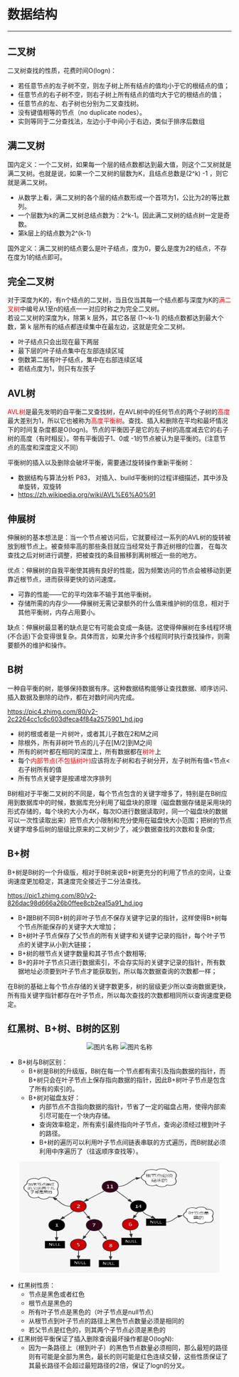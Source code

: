 # 数据结构
---
## 二叉树
二叉树查找的性质，花费时间O(logn)：

*   若任意节点的左子树不空，则左子树上所有结点的值均小于它的根结点的值；
*   任意节点的右子树不空，则右子树上所有结点的值均大于它的根结点的值；  
*   任意节点的左、右子树也分别为二叉查找树。  
*   没有键值相等的节点（no duplicate nodes）。  
*   实则等同于二分查找法，左边小于中间小于右边，类似于排序后数组

## 满二叉树
国内定义：一个二叉树，如果每一个层的结点数都达到最大值，则这个二叉树就是满二叉树。也就是说，如果一个二叉树的层数为K，且结点总数是(2^k) -1 ，则它就是满二叉树。

*   从数学上看，满二叉树的各个层的结点数形成一个首项为1，公比为2的等比数列。
*   一个层数为k的满二叉树总结点数为：2^k-1。因此满二叉树的结点树一定是奇数。
*   第k层上的结点数为2^(k-1)
   
国外定义：满二叉树的结点要么是叶子结点，度为0，要么是度为2的结点，不存在度为1的结点即可。

## 完全二叉树
对于深度为K的，有n个结点的二叉树，当且仅当其每一个结点都与深度为K的<font color=#FF0001>满二叉树</font>中编号从1至n的结点一一对应时称之为完全二叉树。  
若设二叉树的深度为k，除第 k 层外，其它各层 (1～k-1) 的结点数都达到最大个数，第 k 层所有的结点都连续集中在最左边，这就是完全二叉树。   

*   叶子结点只会出现在最下两层
*   最下层的叶子结点集中在左部连续区域
*   倒数第二层有叶子结点，集中在右部连续区域
*   若结点度为1，则只有左孩子

## AVL树
<font color=#FF0001>AVL树</font>是最先发明的自平衡二叉查找树，在AVL树中的任何节点的两个子树的<font color=#FF0001>高度</font>最大差别为1，所以它也被称为<font color=#FF0001>高度平衡树</font>。查找、插入和删除在平均和最坏情况下的时间复杂度都是O(logn)。节点的平衡因子是它的左子树的高度减去它的右子树的高度（有时相反）。带有平衡因子1、0或 -1的节点被认为是平衡的。(注意节点的高度和深度定义不同)

平衡树的插入以及删除会破坏平衡，需要通过旋转操作重新平衡树：

*   数据结构与算法分析 P83， 对插入、build平衡树的过程详细描述，其中涉及单旋转，双旋转
*   https://zh.wikipedia.org/wiki/AVL%E6%A0%91

## 伸展树
伸展树的基本想法是：当一个节点被访问后，它就要经过一系列的AVL树的旋转被放到根节点上。被查频率高的那些条目就应当经常处于靠近树根的位置， 在每次查找之后对树进行调整，把被查找的条目搬移到离树根近一些的地方。


优点：伸展树的自我平衡使其拥有良好的性能，因为频繁访问的节点会被移动到更靠近根节点，进而获得更快的访问速度。

*   可靠的性能——它的平均效率不输于其他平衡树。
*   存储所需的内存少——伸展树无需记录额外的什么值来维护树的信息，相对于其他平衡树，内存占用要小。

缺点：伸展树最显著的缺点是它有可能会变成一条链。这使得伸展树在多线程环境(不合适)下会变得很复杂。具体而言，如果允许多个线程同时执行查找操作，则需要额外的维护和操作。

## B树
一种自平衡的树，能够保持数据有序。这种数据结构能够让查找数据、顺序访问、插入数据及删除的动作，都在对数时间内完成。

https://pic4.zhimg.com/80/v2-2c2264cc1c6c603dfeca4f84a2575901_hd.jpg

*   树的根或者是一片树叶，或者其儿子数在2和M之间
*   除根外，所有非树叶节点的儿子在[M/2]到M之间
*   所有的树叶都在相同的深度上，所有数据都在<font color=#FF0001>树叶</font>上
*   每个<font color=#FF0001>内部节点(不包括树叶)</font>应该将左子树和右子树分开，左子树所有值<节点<右子树所有的值
*   所有节点关键字是按递增次序排列

B树相对于平衡二叉树的不同是，每个节点包含的关键字增多了，特别是在B树应用到数据库中的时候，数据库充分利用了磁盘块的原理（磁盘数据存储是采用块的形式存储的，每个块的大小为4K，每次IO进行数据读取时，同一个磁盘块的数据可以一次性读取出来）把节点大小限制和充分使用在磁盘快大小范围；把树的节点关键字增多后树的层级比原来的二叉树少了，减少数据查找的次数和复杂度;
    
## B+树
B+树是B树的一个升级版，相对于B树来说B+树更充分的利用了节点的空间，让查询速度更加稳定，其速度完全接近于二分法查找。

https://pic1.zhimg.com/80/v2-826dac98d666a26b0ffee8cb2ea15a91_hd.jpg

*   B+跟B树不同B+树的非叶子节点不保存关键字记录的指针，这样使得B+树每个节点所能保存的关键字大大增加；
*   B+树叶子节点保存了父节点的所有关键字和关键字记录的指针，每个叶子节点的关键字从小到大链接；
*   B+树的根节点关键字数量和其子节点个数相等;
*   B+的非叶子节点只进行数据索引，不会存实际的关键字记录的指针，所有数据地址必须要到叶子节点才能获取到，所以每次数据查询的次数都一样；

在B树的基础上每个节点存储的关键字数更多，树的层级更少所以查询数据更快，所有指关键字指针都存在叶子节点，所以每次查找的次数都相同所以查询速度更稳定。


## **红黑树、B+树、B树的区别**

<div align=center>
<img src="./pictures/B树.png" width = "350" height = "250" alt="图片名称" />
<img src="./pictures/B+树.png" width = "350" height = "250" alt="图片名称"/>
</div>

-   B+树与B树区别：
    -   B+树是B树的升级版，B树在每一个节点都有索引及指向数据的指针，而B+树只会在叶子节点上保存指向数据的指针，因此B+树叶子节点是包含了所有的索引的。
    -   B+树对磁盘友好：
        -   内部节点不含指向数据的指针，节省了一定的磁盘占用，使得内部索引尽可能在一个块内存储。
        -   查询效率稳定，所有索引最终指向叶子节点，查询必须经过根到叶子的路径。
        -   B+树的遍历可以利用叶子节点间链表串联的方式遍历，而B树就必须利用中序遍历了（往返顺序查找等）。
&emsp;

<div align=center>
<img src="./pictures/红黑树.png" width = "450" height = "250" alt="图片名称"/>
</div>

-   红黑树性质：
    -   节点是黑色或者红色
    -   根节点是黑色的
    -   所有叶子节点是黑色的（叶子节点是null节点）
    -   从根节点到叶子节点的路径上黑色节点数量必须是相同的
    -   若父节点是红色的，则其两个子节点必须是黑色的
-   红黑树弱平衡保证了插入删除查询最坏操作都是O(logN):
    -   因为一条路径上（根到叶子）的黑色节点数量必须相同，那么最短的路径则有可能是全部为黑色，最长的则可能是红色连续交替，这些性质保证了其最长路径不会超过最短路径的2倍，保证了logn的分叉。


<!-- <meta http-equiv="refresh" content="1"> -->
